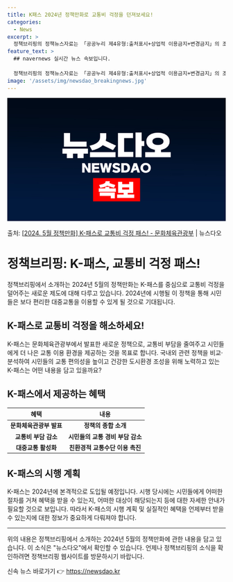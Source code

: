 ```yaml
---
title: K패스 2024년 정책만화로 교통비 걱정을 던져보세요!
categories:
  - News
excerpt: >
  정책브리핑의 정책뉴스자료는 「공공누리 제4유형:출처표시+상업적 이용금지+변경금지」의 조건에 따라 자유롭게 이…
feature_text: >
  ## navernews 실시간 뉴스 속보입니다.

  정책브리핑의 정책뉴스자료는 「공공누리 제4유형:출처표시+상업적 이용금지+변경금지」의 조건에 따라 자유롭게 이…
image: '/assets/img/newsdao_breakingnews.jpg'
---
```


![뉴스다오 속보](/assets/img/newsdao_breakingnews.jpg)

<p>출처: <a href="https://newsdao.kr/3688" rel="dofollow">[2024. 5월 정책만화] K-패스로 교통비 걱정 패스! - 문화체육관광부</a> | 뉴스다오</p>

<h1>정책브리핑: K-패스, 교통비 걱정 패스!</h1>

<p data-ke-size="size16">정책브리핑에서 소개하는 2024년 5월의 정책만화는 K-패스를 중심으로 교통비 걱정을 덜어주는 새로운 제도에 대해 다루고 있습니다. 2024년에 시행될 이 정책을 통해 시민들은 보다 편리한 대중교통을 이용할 수 있게 될 것으로 기대됩니다.</p>

<h2 data-ke-size="size26">K-패스로 교통비 걱정을 해소하세요!</h2>

<p data-ke-size="size16">K-패스는 문화체육관광부에서 발표한 새로운 정책으로, 교통비 부담을 줄여주고 시민들에게 더 나은 교통 이용 환경을 제공하는 것을 목표로 합니다. 국내외 관련 정책을 비교·분석하여 시민들의 교통 편의성을 높이고 건강한 도시환경 조성을 위해 노력하고 있는 K-패스는 어떤 내용을 담고 있을까요?</p>

<h2 data-ke-size="size26">K-패스에서 제공하는 혜택</h2>

<table>
	<thead>
		<tr>
			<th>혜택</th>
			<th>내용</th>
		</tr>
	</thead>
	<tbody>
		<tr>
			<td style="text-align: center; height: 17px;"><b>문화체육관광부 발표</b></td>
			<td style="text-align: center; height: 17px;"><b>정책의 종합 소개</b></td>
		</tr>
		<tr>
			<td style="text-align: center; height: 17px;"><b>교통비 부담 감소</b></td>
			<td style="text-align: center; height: 17px;"><b>시민들의 교통 경비 부담 감소</b></td>
		</tr>
		<tr>
			<td style="text-align: center; height: 17px;"><b>대중교통 활성화</b></td>
			<td style="text-align: center; height: 17px;"><b>친환경적 교통수단 이용 촉진</b></td>
		</tr>
	</tbody>
</table>

<h2 data-ke-size="size26">K-패스의 시행 계획</h2>

<p data-ke-size="size16">K-패스는 2024년에 본격적으로 도입될 예정입니다. 시행 당시에는 시민들에게 어떠한 절차를 거쳐 혜택을 받을 수 있는지, 어떠한 대상이 해당되는지 등에 대한 자세한 안내가 필요할 것으로 보입니다. 따라서 K-패스의 시행 계획 및 실질적인 혜택을 언제부터 받을 수 있는지에 대한 정보가 중요하게 다뤄져야 합니다.</p>

<hr>

<p data-ke-size="size16">위의 내용은 정책브리핑에서 소개하는 2024년 5월의 정책만화에 관한 내용을 담고 있습니다. 이 소식은 "뉴스다오"에서 확인할 수 있습니다. 언제나 정책브리핑의 소식을 확인하려면 정책브리핑 웹사이트를 방문하시기 바랍니다.</p> 

신속 뉴스 바로가기 👉 <a href="https://newsdao.kr" rel="dofollow">https://newsdao.kr</a>


